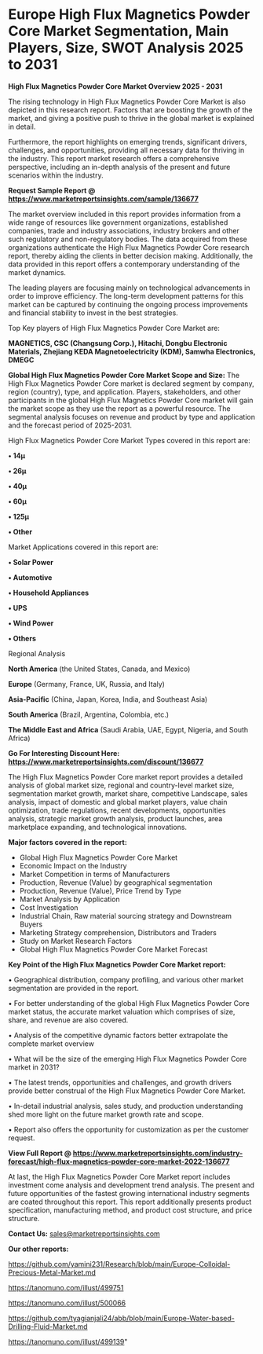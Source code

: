 # Europe High Flux Magnetics Powder Core Market Segmentation, Main Players, Size, SWOT Analysis 2025 to 2031

<Strong> High Flux Magnetics Powder Core Market Overview 2025 - 2031</strong>

The rising technology in High Flux Magnetics Powder Core Market is also depicted in this research report. Factors that are boosting the growth of the market, and giving a positive push to thrive in the global market is explained in detail.

Furthermore, the report highlights on emerging trends, significant drivers, challenges, and opportunities, providing all necessary data for thriving in the industry. This report market research offers a comprehensive perspective, including an in-depth analysis of the present and future scenarios within the industry.

<strong>Request Sample Report @ <a href=https://www.marketreportsinsights.com/sample/136677>https://www.marketreportsinsights.com/sample/136677</a></strong>

The market overview included in this report provides information from a wide range of resources like government organizations, established companies, trade and industry associations, industry brokers and other such regulatory and non-regulatory bodies. The data acquired from these organizations authenticate the High Flux Magnetics Powder Core research report, thereby aiding the clients in better decision making. Additionally, the data provided in this report offers a contemporary understanding of the market dynamics.

The leading players are focusing mainly on technological advancements in order to improve efficiency. The long-term development patterns for this market can be captured by continuing the ongoing process improvements and financial stability to invest in the best strategies.

Top Key players of High Flux Magnetics Powder Core Market are:

<strong>MAGNETICS, CSC (Changsung Corp.), Hitachi, Dongbu Electronic Materials, Zhejiang KEDA Magnetoelectricity (KDM), Samwha Electronics, DMEGC</strong>

<strong><b>Global High Flux Magnetics Powder Core Market Scope and Size:</b></strong>
The High Flux Magnetics Powder Core market is declared segment by company, region (country), type, and application. Players, stakeholders, and other participants in the global High Flux Magnetics Powder Core market will gain the market scope as they use the report as a powerful resource. The segmental analysis focuses on revenue and product by type and application and the forecast period of 2025-2031.

High Flux Magnetics Powder Core Market Types covered in this report are:

<strong>• 14µ

• 26µ

• 40µ

• 60µ

• 125µ

• Other</strong>

Market Applications covered in this report are:

<strong>• Solar Power

• Automotive

• Household Appliances

• UPS

• Wind Power

• Others</strong> 

Regional Analysis

<strong>North America</strong> (the United States, Canada, and Mexico)

<strong>Europe</strong> (Germany, France, UK, Russia, and Italy)

<strong>Asia-Pacific</strong> (China, Japan, Korea, India, and Southeast Asia)

<strong>South America</strong> (Brazil, Argentina, Colombia, etc.)

<strong>The Middle East and Africa</strong> (Saudi Arabia, UAE, Egypt, Nigeria, and South Africa)

<strong>Go For Interesting Discount Here: <a href=https://www.marketreportsinsights.com/discount/136677>https://www.marketreportsinsights.com/discount/136677</a></strong>

The High Flux Magnetics Powder Core market report provides a detailed analysis of global market size, regional and country-level market size, segmentation market growth, market share, competitive Landscape, sales analysis, impact of domestic and global market players, value chain optimization, trade regulations, recent developments, opportunities analysis, strategic market growth analysis, product launches, area marketplace expanding, and technological innovations.

<strong><b>Major factors covered in the report:</b></strong>
<ul>
  <li>Global High Flux Magnetics Powder Core Market </li>
  <li>Economic Impact on the Industry</li>
  <li>Market Competition in terms of Manufacturers</li>
  <li>Production, Revenue (Value) by geographical segmentation</li>
  <li>Production, Revenue (Value), Price Trend by Type</li>
  <li>Market Analysis by Application</li>
  <li>Cost Investigation</li>
  <li>Industrial Chain, Raw material sourcing strategy and Downstream Buyers</li>
  <li>Marketing Strategy comprehension, Distributors and Traders</li>
  <li>Study on Market Research Factors</li>
  <li>Global High Flux Magnetics Powder Core Market Forecast</li>
</ul>

<strong><b>Key Point of the High Flux Magnetics Powder Core Market report:</b></strong>

• Geographical distribution, company profiling, and various other market segmentation are provided in the report.

• For better understanding of the global High Flux Magnetics Powder Core market status, the accurate market valuation which comprises of size, share, and revenue are also covered.

• Analysis of the competitive dynamic factors better extrapolate the complete market overview

• What will be the size of the emerging High Flux Magnetics Powder Core market in 2031?

• The latest trends, opportunities and challenges, and growth drivers provide better construal of the High Flux Magnetics Powder Core Market.

• In-detail industrial analysis, sales study, and production understanding shed more light on the future market growth rate and scope.

• Report also offers the opportunity for customization as per the customer request.

<strong><b>View Full Report @ <a href=https://www.marketreportsinsights.com/industry-forecast/high-flux-magnetics-powder-core-market-2022-136677>https://www.marketreportsinsights.com/industry-forecast/high-flux-magnetics-powder-core-market-2022-136677</a></b></strong>


At last, the High Flux Magnetics Powder Core Market report includes investment come analysis and development trend analysis. The present and future opportunities of the fastest growing international industry segments are coated throughout this report. This report additionally presents product specification, manufacturing method, and product cost structure, and price structure.

<strong>Contact Us:</strong>
sales@marketreportsinsights.com

<strong>Our other reports:</strong>

<a href=https://github.com/yamini231/Research/blob/main/Europe-Colloidal-Precious-Metal-Market.md>https://github.com/yamini231/Research/blob/main/Europe-Colloidal-Precious-Metal-Market.md</a>

<a href=https://tanomuno.com/illust/499751>https://tanomuno.com/illust/499751</a>

<a href=https://tanomuno.com/illust/500066>https://tanomuno.com/illust/500066</a>

<a href=https://github.com/tyagianjali24/abb/blob/main/Europe-Water-based-Drilling-Fluid-Market.md>https://github.com/tyagianjali24/abb/blob/main/Europe-Water-based-Drilling-Fluid-Market.md</a>

<a href=https://tanomuno.com/illust/499139>https://tanomuno.com/illust/499139</a>"
